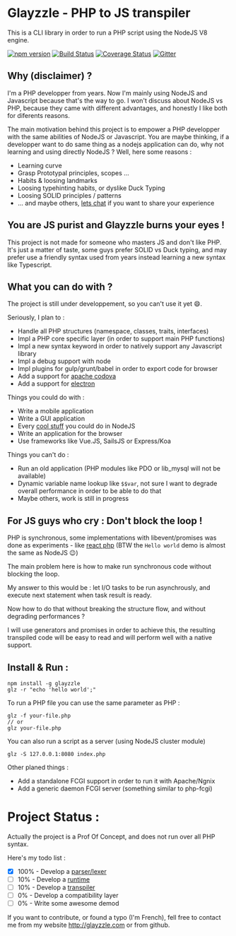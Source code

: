 Glayzzle - PHP to JS transpiler
===============================

This is a CLI library in order to run a PHP script using the NodeJS V8 engine.

[![npm version](https://badge.fury.io/js/glayzzle.svg)](https://www.npmjs.com/package/glayzzle)
[![Build Status](https://travis-ci.org/glayzzle/glayzzle.svg)](https://travis-ci.org/glayzzle/glayzzle)
[![Coverage Status](https://coveralls.io/repos/glayzzle/glayzzle/badge.png)](https://coveralls.io/r/glayzzle/glayzzle)
[![Gitter](https://img.shields.io/badge/GITTER-join%20chat-green.svg)](https://gitter.im/glayzzle/Lobby)

Why (disclaimer) ?
------------------

I'm a PHP developper from years. Now I'm mainly using NodeJS and Javascript because that's the way to go. I won't discuss about NodeJS vs PHP, because they came with different advantages, and honestly I like both for diferents reasons.

The main motivation behind this project is to empower a PHP developper with the same abilities of NodeJS or Javascript. You are maybe thinking, if a developper want to do same thing as a nodejs application can do, why not learning and using directly NodeJS ? Well, here some reasons :

* Learning curve
* Grasp Prototypal principles, scopes ...
* Habits & loosing landmarks
* Loosing typehinting habits, or dyslike Duck Typing
* Loosing SOLID principles / patterns
* ... and maybe others, [lets chat](https://gitter.im/glayzzle/Lobby) if you want to share your experience

You are JS purist and Glayzzle burns your eyes !
------------------------------------------------

This project is not made for someone who masters JS and don't like PHP. It's just a matter of taste, some guys prefer SOLID vs Duck typing, and may prefer use a friendly syntax used from years instead learning a new syntax like Typescript.

What you can do with ?
----------------------

The project is still under developpement, so you can't use it yet :smile:.

Seriously, I plan to :

* Handle all PHP structures (namespace, classes, traits, interfaces)
* Impl a PHP core specific layer (in order to support main PHP functions)
* Impl a new syntax keyword in order to natively support any Javascript library
* Impl a debug support with node
* Impl plugins for gulp/grunt/babel in order to export code for browser
* Add a support for [apache codova](https://cordova.apache.org/)
* Add a support for [electron](http://electron.atom.io/)

Things you could do with :

* Write a mobile application
* Write a GUI application
* Every [cool stuff](http://blog.teamtreehouse.com/7-awesome-things-can-build-node-js) you could do in NodeJS
* Write an application for the browser
* Use frameworks like Vue.JS, SailsJS or Express/Koa

Things you can't do :

* Run an old application (PHP modules like PDO or lib_mysql will not be available)
* Dynamic variable name lookup like `$$var`, not sure I want to degrade overall performance in order to be able to do that
* Maybe others, work is still in progress

For JS guys who cry : Don't block the loop !
--------------------------------------------

PHP is synchronous, some implementations with libevent/promises was done as experiments - like [react php](http://reactphp.org/) (BTW the `Hello world` demo is almost the same as NodeJS :wink:)

The main problem here is how to make run synchronous code without blocking the loop.

My answer to this would be : let I/O tasks to be run asynchrously, and execute next statement when task result is ready.

Now how to do that without breaking the structure flow, and without degrading performances ?

I will use generators and promises in order to achieve this, the resulting transpiled code will be easy to read and will perform well with a native support.

Install & Run :
---------------

```
npm install -g glayzzle
glz -r "echo 'hello world';"
```

To run a PHP file you can use the same parameter as PHP :

```
glz -f your-file.php
// or
glz your-file.php
```

You can also run a script as a server (using NodeJS cluster module)

```
glz -S 127.0.0.1:8080 index.php
```

Other planed things :

* Add a standalone FCGI support in order to run it with Apache/Ngnix
* Add a generic daemon FCGI server (something similar to php-fcgi)


Project Status :
================

Actually the project is a Prof Of Concept, and does not run over all PHP syntax.

Here's my todo list :

- [x] 100% - Develop a [parser/lexer](https://github.com/glayzzle/php-parser)
- [ ] 10% - Develop a [runtime](https://github.com/glayzzle/php-runtime)
- [ ] 10% - Develop a [transpiler](https://github.com/glayzzle/php-transpiler)
- [ ] 0% - Develop a compatibility layer
- [ ] 0% - Write some awesome demod

If you want to contribute, or found a typo (I'm French), fell free to contact me from my website http://glayzzle.com or from github.
